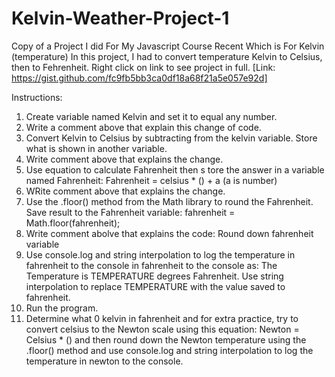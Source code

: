 # Kelvin-Weather-Project-1
Copy of a Project I did For My Javascript Course Recent Which is For Kelvin (temperature)
In this project, I had to convert temperature Kelvin to Celsius, then to Fehrenheit. Right click on link to see project in full. 
[Link: https://gist.github.com/fc9fb5bb3ca0df18a68f21a5e057e92d]

Instructions:
1. Create variable named Kelvin and set it to equal any number.
2. Write a comment above that explain this change of code.
3. Convert Kelvin to Celsius by subtracting from the kelvin variable. Store what is shown in another variable.
4. Write comment above that explains the change.
5. Use equation to calculate Fahrenheit then s tore the answer in a variable named Fahrenheit: Fahrenheit = celsius * () + a (a is number)
6. WRite comment above that explains the change.
7. Use the .floor() method from the Math library to round the Fahrenheit. Save result to the Fahrenheit variable: fahrenheit = Math.floor(fahrenheit);
8. Write comment abolve that explains the code: Round down fahrenheit variable
9. Use console.log and string interpolation to log the temperature in fahrenheit to the console in fahrenheit to the console as: The Temperature is TEMPERATURE degrees Fahrenheit. Use string interpolation to replace TEMPERATURE with the value saved to fahrenheit.
10. Run the program.
11. Determine what 0 kelvin in fahrenheit and for extra practice, try to convert celsius to the Newton scale using this equation: Newton = Celsius * () and then round down the Newton temperature using the .floor() method and use console.log and string interpolation to log the temperature in newton to the console. 

